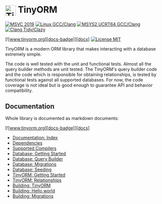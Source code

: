 <h1><img src="https://github.com/silverqx/TinyORM/blob/main/resources/icons/logo-optim.svg" width="34" height="34" alt="TinyORM Logo" align="center">&nbsp;TinyORM</h1>

[![MSVC 2019][action-msvc-badge]][action-msvc]
[![Linux GCC/Clang][action-linux-badge]][action-linux]
[![MSYS2 UCRT64 GCC/Clang][action-mingw-badge]][action-mingw]
[![Clang Tidy/Clazy][action-analyzers-badge]][action-analyzers]

[![www.tinyorm.org][docs-badge]][docs]
[![License MIT][license-badge]][license]

TinyORM is a modern ORM library that makes interacting with a database extremely simple.

The code is well tested with the unit and functional tests. Almost all the query builder methods are unit tested. The TinyORM's query builder code and the code which is responsible for obtaining relationships, is tested by functional tests against all supported databases. For now, the code coverage is not ideal but is good enough to guarantee API and behavior compatibility.

## Documentation

Whole library is documented as markdown documents:

[![www.tinyorm.org][docs-badge]][docs]

- [Documentation: Index](/docs/README.mdx#prologue)
- [Dependencies](/docs/dependencies.mdx#dependencies)
- [Supported Compilers](/docs/supported-compilers.mdx#supported-compilers)
- [Database: Getting Started](/docs/database.mdx#database-getting-started)
- [Database: Query Builder](/docs/query-builder.mdx#database-query-builder)
- [Database: Migrations](/docs/migrations.mdx#database-migrations)
- [Database: Seeding](/docs/seeding.mdx#database-seeding)
- [TinyORM: Getting Started](/docs/tinyorm.mdx#tinyorm-getting-started)
- [TinyORM: Relationships](/docs/tinyorm-relationships.mdx#tinyorm-relationships)
- [Building: TinyORM](/docs/building-tinyorm.mdx#building-tinyorm)
- [Building: Hello world](/docs/building-hello-world.mdx#building-hello-world)
- [Building: Migrations](/docs/building-migrations.mdx#building-migrations)

[action-msvc]: https://github.com/silverqx/TinyORM/actions/workflows/msvc.yml
[action-msvc-badge]: https://github.com/silverqx/TinyORM/actions/workflows/msvc.yml/badge.svg
[action-linux]: https://github.com/silverqx/TinyORM/actions/workflows/linux.yml
[action-linux-badge]: https://github.com/silverqx/TinyORM/actions/workflows/linux.yml/badge.svg
[action-mingw]: https://github.com/silverqx/TinyORM/actions/workflows/mingw.yml
[action-mingw-badge]: https://github.com/silverqx/TinyORM/actions/workflows/mingw.yml/badge.svg
[action-analyzers]: https://github.com/silverqx/TinyORM/actions/workflows/analyzers.yml
[action-analyzers-badge]: https://github.com/silverqx/TinyORM/actions/workflows/analyzers.yml/badge.svg
[docs-badge]: https://img.shields.io/badge/Docs-www.tinyorm.org-blue
[docs]: https://www.tinyorm.org
[license-badge]: https://img.shields.io/github/license/silverqx/TinyORM
[license]: https://github.com/silverqx/TinyORM/blob/main/LICENSE
